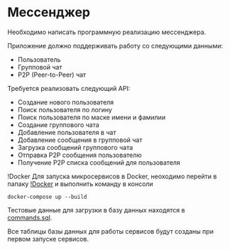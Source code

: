 # Мессенджер
Необходимо написать программную реализацию мессенджера. 

Приложение должно поддерживать работу со следующими данными:

* Пользователь
* Групповой чат 
* P2P (Peer-to-Peer) чат

Требуется реализовать следующий API:

* Создание нового пользователя
* Поиск пользователя по логину
* Поиск пользователя по маске имени и фамилии
* Создание группового чата
* Добавление пользователя в чат
* Добавление сообщения в групповой чат
* Загрузка сообщений группового чата
* Отправка P2P сообщения пользователю
* Получение P2P списка сообщений для пользователя


!Docker
Для запуска микросервисов в Docker, неоходимо перейти в папаку [!Docker]() и выполнить команду в консоли 
```
docker-compose up --build
```
Тестовые данные для загрузки в базу данных находятся в [commands.sql]().

Все таблицы базы данных для работы сервисов будут созданы при первом запуске сервисов.
